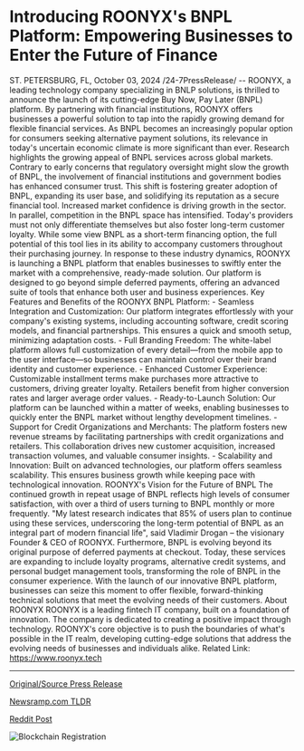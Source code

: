 # Introducing ROONYX's BNPL Platform: Empowering Businesses to Enter the Future of Finance

ST. PETERSBURG, FL, October 03, 2024 /24-7PressRelease/ -- ROONYX, a leading technology company specializing in BNLP solutions, is thrilled to announce the launch of its cutting-edge Buy Now, Pay Later (BNPL) platform. By partnering with financial institutions, ROONYX offers businesses a powerful solution to tap into the rapidly growing demand for flexible financial services. As BNPL becomes an increasingly popular option for consumers seeking alternative payment solutions, its relevance in today's uncertain economic climate is more significant than ever. Research highlights the growing appeal of BNPL services across global markets.  Contrary to early concerns that regulatory oversight might slow the growth of BNPL, the involvement of financial institutions and government bodies has enhanced consumer trust. This shift is fostering greater adoption of BNPL, expanding its user base, and solidifying its reputation as a secure financial tool. Increased market confidence is driving growth in the sector.  In parallel, competition in the BNPL space has intensified. Today's providers must not only differentiate themselves but also foster long-term customer loyalty. While some view BNPL as a short-term financing option, the full potential of this tool lies in its ability to accompany customers throughout their purchasing journey.  In response to these industry dynamics, ROONYX is launching a BNPL platform that enables businesses to swiftly enter the market with a comprehensive, ready-made solution. Our platform is designed to go beyond simple deferred payments, offering an advanced suite of tools that enhance both user and business experiences.  Key Features and Benefits of the ROONYX BNPL Platform:  - Seamless Integration and Customization: Our platform integrates effortlessly with your company's existing systems, including accounting software, credit scoring models, and financial partnerships. This ensures a quick and smooth setup, minimizing adaptation costs. - Full Branding Freedom: The white-label platform allows full customization of every detail—from the mobile app to the user interface—so businesses can maintain control over their brand identity and customer experience. - Enhanced Customer Experience: Customizable installment terms make purchases more attractive to customers, driving greater loyalty. Retailers benefit from higher conversion rates and larger average order values. - Ready-to-Launch Solution: Our platform can be launched within a matter of weeks, enabling businesses to quickly enter the BNPL market without lengthy development timelines. - Support for Credit Organizations and Merchants: The platform fosters new revenue streams by facilitating partnerships with credit organizations and retailers. This collaboration drives new customer acquisition, increased transaction volumes, and valuable consumer insights. - Scalability and Innovation: Built on advanced technologies, our platform offers seamless scalability. This ensures business growth while keeping pace with technological innovation.  ROONYX's Vision for the Future of BNPL  The continued growth in repeat usage of BNPL reflects high levels of consumer satisfaction, with over a third of users turning to BNPL monthly or more frequently. "My latest research indicates that 85% of users plan to continue using these services, underscoring the long-term potential of BNPL as an integral part of modern financial life", said Vladimir Drogan – the visionary Founder & CEO of ROONYX.  Furthermore, BNPL is evolving beyond its original purpose of deferred payments at checkout. Today, these services are expanding to include loyalty programs, alternative credit systems, and personal budget management tools, transforming the role of BNPL in the consumer experience.  With the launch of our innovative BNPL platform, businesses can seize this moment to offer flexible, forward-thinking technical solutions that meet the evolving needs of their customers.  About ROONYX ROONYX is a leading fintech IT company, built on a foundation of innovation. The company is dedicated to creating a positive impact through technology. ROONYX's core objective is to push the boundaries of what's possible in the IT realm, developing cutting-edge solutions that address the evolving needs of businesses and individuals alike.  Related Link: https://www.roonyx.tech 

---

[Original/Source Press Release](https://www.24-7pressrelease.com/press-release/514910/introducing-roonyxs-bnpl-platform-empowering-businesses-to-enter-the-future-of-finance)
                    

[Newsramp.com TLDR](None) 



[Reddit Post](https://www.reddit.com/r/Business_NewsRamp/comments/1fv53ex/roonyx_launches_innovative_buy_now_pay_later/) 



![Blockchain Registration](https://cdn.newsramp.app/24-7PressRelease/qrcode/2410/3/kissW_oB.webp)